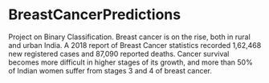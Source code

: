 # BreastCancerPredictions
Project on Binary Classification.
Breast cancer is on the rise, both in rural and urban India. A 2018 report of Breast Cancer statistics recorded 1,62,468 new registered cases and 87,090 reported deaths. Cancer survival becomes more difficult in higher stages of its growth, and more than 50% of Indian women suffer from stages 3 and 4 of breast cancer.

